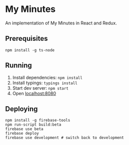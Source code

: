 # My Minutes

An implementation of My Minutes in React and Redux.

## Prerequisites

```
npm install -g ts-node
```

## Running

1. Install dependencies: `npm install`
2. Install typings: `typings install`
3. Start dev server: `npm start`
4. Open <localhost:8080>

## Deploying

```
npm install -g firebase-tools
npm run-script build:beta
firebase use beta
firebase deploy
firebase use development # switch back to development
```
